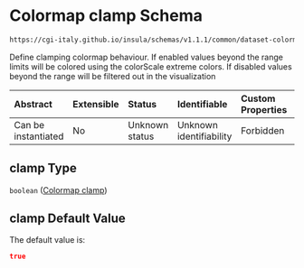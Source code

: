 # Colormap clamp Schema

```txt
https://cgi-italy.github.io/insula/schemas/v1.1.1/common/dataset-colormap.schema.json#/properties/clamp
```

Define clamping colormap behaviour. If enabled values beyond the range limits will be colored using the colorScale extreme colors. If disabled values beyond the range will be filtered out in the visualization

| Abstract            | Extensible | Status         | Identifiable            | Custom Properties | Additional Properties | Access Restrictions | Defined In                                                                                           |
| :------------------ | :--------- | :------------- | :---------------------- | :---------------- | :-------------------- | :------------------ | :--------------------------------------------------------------------------------------------------- |
| Can be instantiated | No         | Unknown status | Unknown identifiability | Forbidden         | Allowed               | none                | [dataset-colormap.schema.json\*](schemas/common/dataset-colormap.schema.json) |

## clamp Type

`boolean` ([Colormap clamp](dataset-colormap-properties-colormap-clamp.md))

## clamp Default Value

The default value is:

```json
true
```
